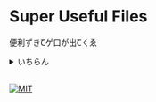 # Super Useful Files

便利ずきꞆゲ口が出Ꞇㄑゑ

<details>
    <summary>いちらん</summary>
    <div>

- [Batchfiles](./assets/Batchfiles/)
    - [Gitコミット(git-commit.cmd)](./assets/Batchfiles/git-commit.cmd)

- [JavaScript](./assets/JavaScript/)
    - [強制ダークモード(forced-dark-mode.js)](./assets/JavaScript/forced-dark-mode.js)

- [Shell](./assets/Shell/)
    - [Gitコミット(git-commit.sh)](./assets/Shell/git-commit.sh)
    - [devブランチでプルプッシュ -> masterブランチでマージプルプッシュ -> devブランチに帰投](./assets/Shell/merge-dev.sh)
    - [VSCodeのバックアップとリストア(Linux)](./assets/Shell/vscode-backup/)
        - [バックアップ(vscode-backup.sh)](./assets/Shell/vscode-backup/vscode-backup.sh)
        - [リストア(vscode-restore.sh)](./assets/Shell/vscode-backup/vscode-restore.sh)
        - [開発版にリストア(vscode-restore_insiders.sh)](./assets/Shell/vscode-backup/vscode-restore_insiders.sh)

    </div>
</details>

<br />

[![MIT](https://img.shields.io/github/license/Rinrin0413/Super-Useful-Files?color=%23A11D32&style=for-the-badge)](./LICENSE)